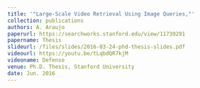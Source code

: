 ```yaml
---
title: '"Large-Scale Video Retrieval Using Image Queries,"'
collection: publications
authors: A. Araujo
paperurl: https://searchworks.stanford.edu/view/11739291
papername: Thesis
slideurl: /files/slides/2016-03-24-phd-thesis-slides.pdf
videourl: https://youtu.be/tLqbdQR7kjM
videoname: Defense
venue: Ph.D. Thesis, Stanford University
date: Jun. 2016
---
```


